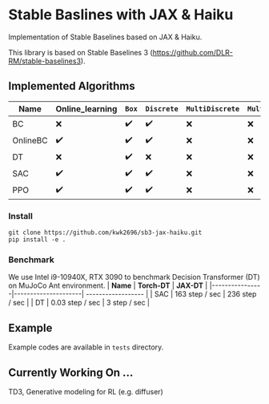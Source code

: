 # Stable Baslines with JAX & Haiku

Implementation of Stable Baselines based on JAX & Haiku.

This library is based on Stable Baselines 3 (https://github.com/DLR-RM/stable-baselines3).

## Implemented Algorithms

| **Name**       | **Online_learning** | `Box`       		    | `Discrete`         | `MultiDiscrete`     | `MultiBinary`      |
|----------------|---------------------| ------------------ | ------------------ | ------------------- | ------------------ |
| BC			       | :x:                 | :heavy_check_mark: | :heavy_check_mark: | :x:                 | :x:                |
| OnlineBC       | :heavy_check_mark:  | :heavy_check_mark: | :heavy_check_mark: | :x:                 | :x:                |
| DT			       | :x:                 | :heavy_check_mark: | :x:                | :x:                 | :x:                |
| SAC            | :heavy_check_mark:  | :heavy_check_mark: | :heavy_check_mark: | :x:                 | :x:                |
| PPO            | :heavy_check_mark:  | :heavy_check_mark: | :heavy_check_mark: | :x:                 | :x:                |

### Install

```
git clone https://github.com/kwk2696/sb3-jax-haiku.git
pip install -e .
```


### Benchmark
We use Intel i9-10940X, RTX 3090 to benchmark Decision Transformer (DT) on MuJoCo Ant environment.
| **Name**       | **Torch-DT**        | **JAX-DT**      	  |
|----------------|---------------------| ------------------ |
| SAC            | 163 step / sec      | 236 step / sec     |
| DT             | 0.03 step / sec     | 3 step / sec       |


## Example

Example codes are available in ``tests`` directory.


## Currently Working On ...
TD3, Generative modeling for RL (e.g. diffuser)

